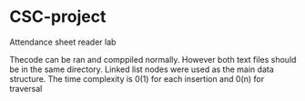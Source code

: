 # CSC-project
Attendance sheet reader lab

Thecode can be ran and comppiled normally. However both text files should be in the same directory.
Linked list nodes were used as the main data structure. The time complexity is 0(1) for each insertion and 0(n) for traversal
